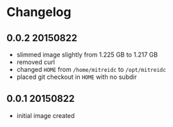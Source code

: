 # Changelog


## 0.0.2 20150822

* slimmed image slightly from 1.225 GB to 1.217 GB
* removed curl
* changed `HOME` from `/home/mitreidc` to `/opt/mitreidc`
* placed git checkout in `HOME` with no subdir

## 0.0.1 20150822

* initial image created